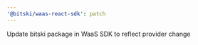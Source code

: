 ```yaml
---
'@bitski/waas-react-sdk': patch
---
```


Update bitski package in WaaS SDK to reflect provider change
